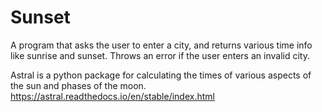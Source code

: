 # Sunset

A program that asks the user to enter a city, and returns various time info like sunrise and sunset. Throws an error if the user enters an invalid city.

Astral is a python package for calculating the times of various aspects of the sun and phases of the moon.
https://astral.readthedocs.io/en/stable/index.html
